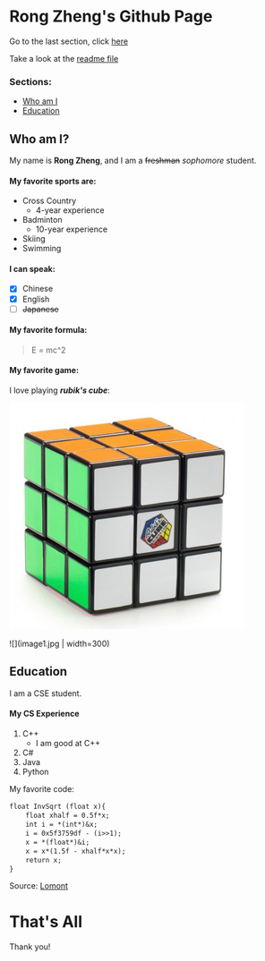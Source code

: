 # Rong Zheng's Github Page

Go to the last section, click [here](#thats-all)

Take a look at the [readme file](README.md)

### Sections:
- [Who am I](#who-am-i)
- [Education](#education)

## Who am I?

My name is **Rong Zheng**, and I am a ~~freshman~~ *sophomore* student.

#### My favorite sports are:

- Cross Country
  - 4-year experience
- Badminton
  - 10-year experience
- Skiing
- Swimming

#### I can speak:

- [x] Chinese
- [x] English
- [ ] ~~Japanese~~

#### My favorite formula:

> E = mc^2

#### My favorite game:

I love playing ***rubik's cube***:

![](image.png)

![](image1.jpg | width=300)

## Education

I am a CSE student.

#### My CS Experience
1. C++
   - I am good at C++
3. C#
4. Java
5. Python

My favorite code:

```
float InvSqrt (float x){
    float xhalf = 0.5f*x;
    int i = *(int*)&x;
    i = 0x5f3759df - (i>>1);
    x = *(float*)&i;
    x = x*(1.5f - xhalf*x*x);
    return x;
}
```
Source: [Lomont](http://www.lomont.org/papers/2003/InvSqrt.pdf)
# That's All

Thank you!
